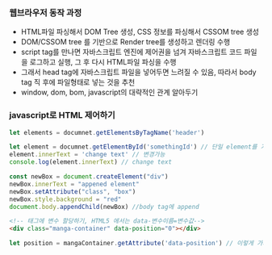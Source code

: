 ### 웹브라우저 동작 과정

- HTML파일 파싱해서 DOM Tree 생성, CSS 정보를 파싱해서 CSSOM tree 생성
- DOM/CSSOM tree 를 기반으로 Render tree를 생성하고 렌더링 수행
- script tag를 만나면 자바스크립트 엔진에 제어권을 넘겨 자바스크립트 코드 파일을 로그하고 실행, 그 후 다시 HTML파일 파싱을 수행
- 그래서 head tag에 자바스크립트 파일을 넣어두면 느려질 수 있음, 따라서 body tag 직 후에 파일형태로 넣는 것을 추천
- window, dom, bom, javascript의 대략적인 관계 알아두기

### javascript로 HTML 제어하기

```javascript
let elements = documnet.getElementsByTagName('header')
```

```javascript
let element = documnet.getElementById('somethingId') // 단일 element를 가져오는 것은 id로 가져오는 것 뿐
element.innerText = 'change text' // 변경가능
console.log(element.innerText) // change text
```

```javascript
const newBox = document.createElement("div")
newBox.innerText = "appened element"
newBox.setAttribute("class", "box")
newBox.style.background = "red"
document.body.appendChild(newBox) //body tag에 append
```

```html
<!-- 태그에 변수 할당하기, HTML5 에서는 data-변수이름=변수값-->
<div class="manga-container" data-position="0"></div>
```

```javascript
let position = mangaContainer.getAttribute('data-position') // 이렇게 가져올 수 있음
```


